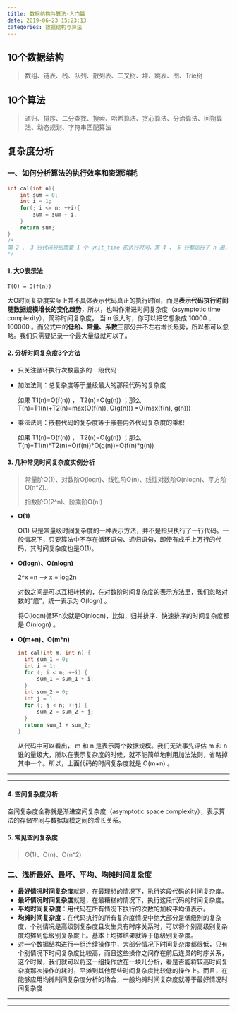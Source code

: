 ```yaml
---
title: 数据结构与算法-入门篇
date: 2019-06-23 15:23:13
categories: 数据结构与算法
---
```


## 10个数据结构

> 数组、链表、栈、队列、散列表、二叉树、堆、跳表、图、Trie树

## 10个算法

> 递归、排序、二分查找、搜索、哈希算法、贪心算法、分治算法、回朔算法、动态规划、字符串匹配算法

## 复杂度分析

### 一、如何分析算法的执行效率和资源消耗

```c
int cal(int n){
    int sum = 0;
    int i = 1;
    for(; i <= n; ++i){
        sum = sum + i;
    }
    return sum;
}
/*
第 2 、 3 行代码分别需要 1 个 unit_time 的执行时间，第 4 、 5 行都运行了 n 遍，所以需要 2n*unit_time 的执行时间，所以这段代码总的执行时间就是 (2n+2)*unit_time 
*/
```

#### 1. 大O表示法

```
T(O) = O(f(n))
```

大O时间复杂度实际上并不具体表示代码真正的执行时间，而是**表示代码执行时间随数据规模增长的变化趋势**，所以，也叫作渐进时间复杂度（asymptotic time complexity），简称时间复杂度。
当 n 很大时，你可以把它想象成 10000 、 100000 。而公式中的**低阶、常量、系数**三部分并不左右增长趋势，所以都可以忽略。我们只需要记录一个最大量级就可以了。

#### 2. 分析时间复杂度3个方法

- 只关注循环执行次数最多的一段代码

- 加法法则：总复杂度等于量级最大的那段代码的复杂度

  如果 T1(n)=O(f(n)) ， T2(n)=O(g(n)) ；那么 T(n)=T1(n)+T2(n)=max(O(f(n)), O(g(n))) =O(max(f(n), g(n)))

- 乘法法则：嵌套代码的复杂度等于嵌套内外代码复杂度的乘积

  如果 T1(n)=O(f(n)) ， T2(n)=O(g(n)) ；那么 T(n)=T1(n)*T2(n)=O(f(n))*O(g(n))=O(f(n)*g(n))

#### 3. 几种常见时间复杂度实例分析

> 常量阶O(1)、对数阶O(logn)、线性阶O(n)、线性对数阶O(nlogn)、平方阶O(n^2)...
>
> 指数阶O(2^n)、阶乘阶O(n!)

- **O(1)**

  O(1) 只是常量级时间复杂度的一种表示方法，并不是指只执行了一行代码。一般情况下，只要算法中不存在循环语句、递归语句，即使有成千上万行的代码，其时间复杂度也是Ο(1)。

- **O(logn)、O(nlogn)**

  2^x =n --> x = log2n

  对数之间是可以互相转换的，在对数阶时间复杂度的表示方法里，我们忽略对数的“底”，统一表示为 O(logn) 。

  将O(logn)循环n次就是O(nlogn)，比如，归并排序、快速排序的时间复杂度都是 O(nlogn) 。

- **O(m+n)、O(m*n)**

  ```c
  int cal(int m, int n) {
  	int sum_1 = 0;
  	int i = 1;
  	for (; i < m; ++i) {
  		sum_1 = sum_1 + i;
  	}
  	int sum_2 = 0;
  	int j = 1;
  	for (; j < n; ++j) {
  		sum_2 = sum_2 + j;
  	}
  	return sum_1 + sum_2;
  }
  ```

  从代码中可以看出， m 和 n 是表示两个数据规模。我们无法事先评估 m 和 n 谁的量级大，所以在表示复杂度的时候，就不能简单地利用加法法则，省略掉其中一个。所以，上面代码的时间复杂度就是 O(m+n) 。

------

------

  #### 4. 空间复杂度分析

空间复杂度全称就是渐进空间复杂度（asymptotic space complexity），表示算法的存储空间与数据规模之间的增长关系。

#### 5. 常见空间复杂度

> O(1)、O(n)、O(n^2)

### 二、浅析最好、最坏、平均、均摊时间复杂度

- **最好情况时间复杂度**就是，在最理想的情况下，执行这段代码的时间复杂度。
- **最坏情况时间复杂度**就是，在最糟糕的情况下，执行这段代码的时间复杂度。
- **平均时间复杂度**：用代码在所有情况下执行的次数的加权平均值表示。
-  **均摊时间复杂度**：在代码执行的所有复杂度情况中绝大部分是低级别的复杂度，个别情况是高级别复杂度且发生具有时序关系时，可以将个别高级别复杂度均摊到低级别复杂度上。基本上均摊结果就等于低级别复杂度。
- 对一个数据结构进行一组连续操作中，大部分情况下时间复杂度都很低，只有个别情况下时间复杂度比较高，而且这些操作之间存在前后连贯的时序关系，这个时候，我们就可以将这一组操作放在一块儿分析，看是否能将较高时间复杂度那次操作的耗时，平摊到其他那些时间复杂度比较低的操作上。而且，在能够应用均摊时间复杂度分析的场合，一般均摊时间复杂度就等于最好情况时间复杂度

---

---

